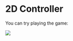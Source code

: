 # 2D Controller

You can try playing the game:
 <div> 
  <a href="https://therenks.itch.io/2d-controller" target="_blank"><img src="https://img.shields.io/badge/Itch.io-FA5C5C?style=for-the-badge&logo=itch.io&logoColor=white" target="_blank"></a>
